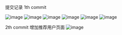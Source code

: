 提交记录 1th commit 

![image](https://github.com/paulzeng/thomaszeng/raw/master/screenshots/login.jpg)
![image](https://github.com/paulzeng/thomaszeng/raw/master/screenshots/register.jpg)
![image](https://github.com/paulzeng/thomaszeng/raw/master/screenshots/menu.jpg)
![image](https://github.com/paulzeng/thomaszeng/raw/master/screenshots/home.jpg)
![image](https://github.com/paulzeng/thomaszeng/raw/master/screenshots/person.jpg)
![image](https://github.com/paulzeng/thomaszeng/raw/master/screenshots/welcome.jpg)

2th commit 增加推荐用户页面
![image](https://github.com/paulzeng/thomaszeng/raw/master/screenshots/recommend.jpg)



